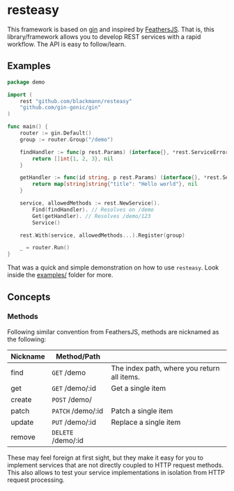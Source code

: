 # resteasy

This framework is based on [gin](https://github.com/gin-gonic/gin) and inspired
by [FeathersJS](https://github.com/feathersjs/feathers). That is, this library/framework allows you to develop REST
services with a rapid workflow. The API is easy to follow/learn.

## Examples

```go
package demo

import (
	rest "github.com/blackmann/resteasy"
	"github.com/gin-gonic/gin"
)

func main() {
	router := gin.Default()
	group := router.Group("/demo")

	findHandler := func(p rest.Params) (interface{}, *rest.ServiceError) {
		return []int{1, 2, 3}, nil
	}

	getHandler := func(id string, p rest.Params) (interface{}, *rest.ServiceError) {
		return map[string]string{"title": "Hello world"}, nil
	}

	service, allowedMethods := rest.NewService().
		Find(findHandler). // Resolves on /demo
		Get(getHandler). // Resolves /demo/123
		Service()

	rest.With(service, allowedMethods...).Register(group)

	_ = router.Run()
}

```

That was a quick and simple demonstration on how to use `resteasy`. Look inside the [examples/](/examples) folder for
more.

## Concepts

### Methods

Following similar convention from FeathersJS, methods are nicknamed as the following:

| Nickname | Method/Path        |                                             |
|----------|--------------------|:--------------------------------------------|
| find     | `GET` /demo        | The index path, where you return all items. |
| get      | `GET` /demo/:id    | Get a single item                           |
| create   | `POST` /demo/      |                                             |
| patch    | `PATCH` /demo/:id  | Patch a single item                         |
| update   | `PUT` /demo/:id    | Replace a single item                       |
| remove   | `DELETE` /demo/:id |                                             |

These may feel foreign at first sight, but they make it easy for you to implement services that are not directly coupled
to HTTP request methods. This also allows to test your service implementations in isolation from HTTP request
processing.
